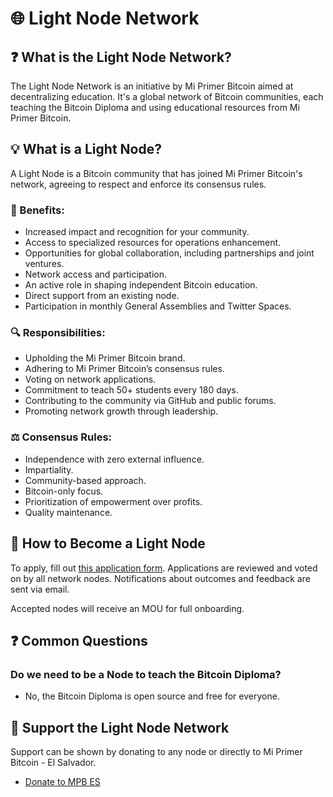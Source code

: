 # 🌐 Light Node Network

## ❓ What is the Light Node Network?
The Light Node Network is an initiative by Mi Primer Bitcoin aimed at decentralizing education. It's a global network of Bitcoin communities, each teaching the Bitcoin Diploma and using educational resources from Mi Primer Bitcoin.

## 💡 What is a Light Node?
A Light Node is a Bitcoin community that has joined Mi Primer Bitcoin's network, agreeing to respect and enforce its consensus rules.

### 🎉 Benefits:
- Increased impact and recognition for your community.
- Access to specialized resources for operations enhancement.
- Opportunities for global collaboration, including partnerships and joint ventures.
- Network access and participation.
- An active role in shaping independent Bitcoin education.
- Direct support from an existing node.
- Participation in monthly General Assemblies and Twitter Spaces.

### 🔍 Responsibilities:
- Upholding the Mi Primer Bitcoin brand.
- Adhering to Mi Primer Bitcoin’s consensus rules.
- Voting on network applications.
- Commitment to teach 50+ students every 180 days.
- Contributing to the community via GitHub and public forums.
- Promoting network growth through leadership.

### ⚖️ Consensus Rules:
- Independence with zero external influence.
- Impartiality.
- Community-based approach.
- Bitcoin-only focus.
- Prioritization of empowerment over profits.
- Quality maintenance.

## 🚀 How to Become a Light Node
To apply, fill out [this application form](https://docs.google.com/forms/d/e/1FAIpQLSfxtcIOfhm_44T8TKqVSLbO9V1-O_ZQgoMFRYY_gioqoZQ3uA/viewform). Applications are reviewed and voted on by all network nodes. Notifications about outcomes and feedback are sent via email.

Accepted nodes will receive an MOU for full onboarding. 

## ❓ Common Questions
### Do we need to be a Node to teach the Bitcoin Diploma?
- No, the Bitcoin Diploma is open source and free for everyone.

## 🤝 Support the Light Node Network
Support can be shown by donating to any node or directly to Mi Primer Bitcoin - El Salvador.
- [Donate to MPB ES](https://miprimerbitcoin.io/en/donate/)
